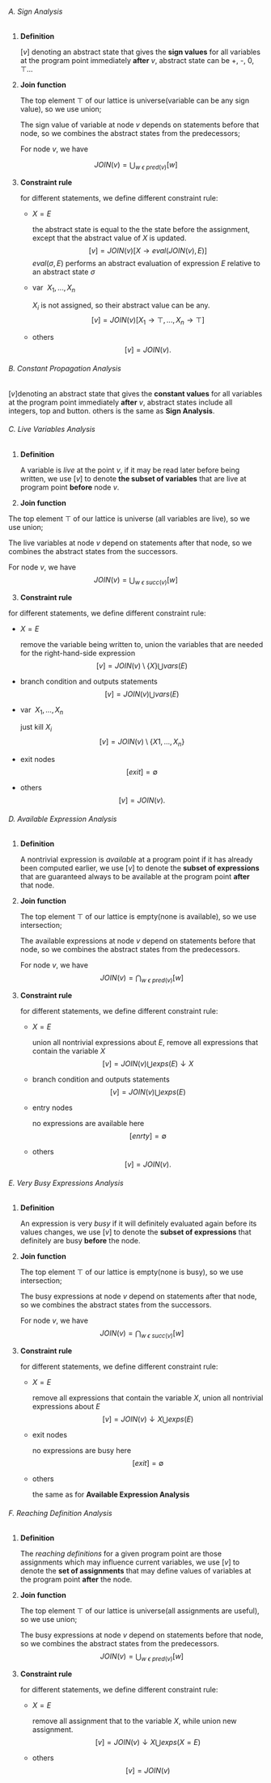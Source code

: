 ###### A. Sign Analysis

1. **Definition**

   $[v]$ denoting an abstract state that gives the **sign values** for all variables at the program point immediately **after** $v$, abstract state can be +, -, 0, $\top$...

2. **Join function**

   The top element $\top$ of our lattice is  universe(variable can be any sign value), so we use union; 

   The sign value of variable at node *v* depends on statements before that node, so we combines the abstract states from the predecessors;

   For node *v*, we have

$$
JOIN(v) = \bigcup_{w\ \epsilon\ {pred(v)}}{
\left[w\right]}
$$

3. **Constraint rule**

   for different statements, we define different constraint rule:

   - $X = E$

     the abstract state is equal to the the state before the assignment, except that the abstract value of $X$ is updated.
     $$
     [v] = JOIN(v)[X\rightarrow{eval\left(JOIN(v),E\right)}]
     $$
     $eval(σ,E)$ performs an abstract evaluation of expression $E$ relative to an abstract state $σ$

   - var $\ X_1,...,X_n$

     $X_i$ is not assigned, so their abstract value can be any.
     $$
     [v] = JOIN(v)[X_1\rightarrow{\top},...,X_n\rightarrow{\top}]
     $$

   - others
     $$
     [v] = JOIN(v).
     $$

###### B. Constant Propagation Analysis

$\left[v\right]$denoting an abstract state that gives the **constant values** for all variables at the program point immediately **after** *v*, abstract states include all integers, top and button. others is the same as **Sign Analysis**.



###### C. Live Variables Analysis 

1. **Definition**

   A variable is *live* at the point *v*, if it may be read later before being written, we use $[v]$ to denote **the subset of variables** that are live at program point **before** node $v$.

2.  **Join function**

   The top element $\top$ of our lattice is universe (all variables are live), so we use union; 

   The live variables at node *v* depend on statements after that node, so we combines the abstract states from the successors.

   For node *v*, we have
   $$
   JOIN(v) = \bigcup_{w\ \epsilon\ {succ(v)}}{
   \left[w\right]}
   $$

3.  **Constraint rule**

   for different statements, we define different constraint rule:

   - $X = E$

     remove the variable being written to, union the variables that are needed for the right-hand-side expression
     $$
     [v] = JOIN(v)\setminus\left\{X\right\}\bigcup{vars\left(E\right)}
     $$
     

   - branch condition and outputs statements
     $$
     [v] = JOIN(v)\bigcup{vars\left(E\right)}
     $$

   - var $\ X_1,...,X_n$

     just kill $X_i$
     $$
     [v] = JOIN(v)\setminus\left\{ X1,...,X_n \right\}
     $$

   - exit nodes
     $$
     [exit] = \emptyset
     $$

   - others
     $$
     [v] = JOIN(v).
     $$
     

###### D. Available Expression Analysis

1. **Definition**

   A nontrivial expression is *available* at a program point if it has already been computed earlier, we use $[v]$ to denote the **subset of expressions** that are guaranteed always to be available at the program point **after** that node.

2. **Join function**

   The top element $\top$ of our lattice is  empty(none is available), so we use intersection; 

   The available expressions at node *v* depend on statements before that node, so we combines the abstract states from the predecessors.

   For node *v*, we have
   $$
   JOIN(v) = \bigcap_{w\ \epsilon\ {pred(v)}}{
   \left[w\right]}
   $$

3. **Constraint rule**

   for different statements, we define different constraint rule:

   - $X = E$

     union all nontrivial expressions about $E$, remove all expressions that contain the variable $X$
     $$
     [v] = JOIN(v)\bigcup{exps\left(E\right)}\downarrow{X}
     $$

   - branch condition and outputs statements
     $$
     [v] = JOIN(v)\bigcup{exps\left(E\right)}
     $$

   - entry nodes

     no expressions are available here
     $$
     [enrty] = \emptyset
     $$

   - others
     $$
     [v] = JOIN(v).
     $$
     

###### E. Very Busy Expressions Analysis

1. **Definition**

   An expression is very *busy* if it will definitely evaluated again before its values changes, we use $[v]$ to denote the **subset of expressions** that definitely are busy **before** the node.

2. **Join function**

   The top element $\top$ of our lattice is  empty(none is busy), so we use intersection; 

   The busy expressions at node *v* depend on statements after that node, so we combines the abstract states from the successors.

   For node *v*, we have
   $$
   JOIN(v) = \bigcap_{w\ \epsilon\ {succ(v)}}{
   \left[w\right]}
   $$

3. **Constraint rule**

   for different statements, we define different constraint rule:

   - $X = E$

     remove all expressions that contain the variable $X$, union all nontrivial expressions about $E$
     $$
     [v] = JOIN(v)\downarrow{X}\bigcup{exps\left(E\right)}
     $$

   - exit nodes

     no expressions are busy here
     $$
     [exit] = \emptyset
     $$

   - others

     the same as for **Available Expression Analysis**

     

###### F. Reaching Definition Analysis

1. **Definition**

   The *reaching definitions* for a given program point are those assignments which may influence current variables, we use $[v]$ to denote the **set of assignments** that may define values of variables at the program point **after** the node.

2. **Join function**

   The top element $\top$ of our lattice is universe(all assignments are useful), so we use union; 

   The busy expressions at node *v* depend on statements before that node, so we combines the abstract states from the predecessors.
   $$
   JOIN(v) = \bigcup_{w\ \epsilon\ {pred(v)}}{
   \left[w\right]}
   $$

3. **Constraint rule**

   for different statements, we define different constraint rule:

   - $X = E$

     remove all assignment that to the variable $X$, while union new assignment.
     $$
     [v] = JOIN(v)\downarrow{X}\bigcup{exps\left(X = E\right)}
     $$

   - others
     $$
     [v] = JOIN(v)
     $$